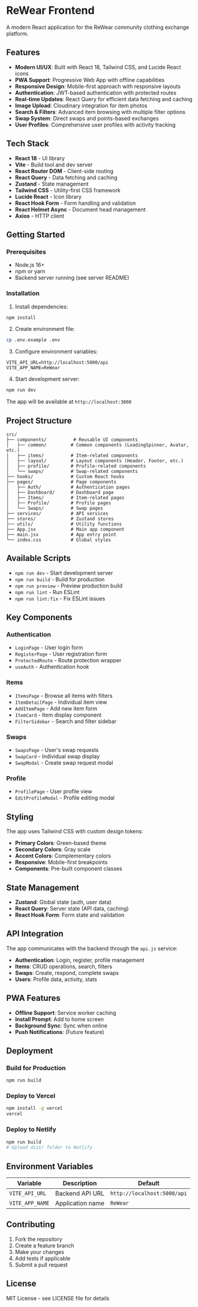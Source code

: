 # ReWear Frontend

A modern React application for the ReWear community clothing exchange platform.

## Features

- **Modern UI/UX**: Built with React 18, Tailwind CSS, and Lucide React icons
- **PWA Support**: Progressive Web App with offline capabilities
- **Responsive Design**: Mobile-first approach with responsive layouts
- **Authentication**: JWT-based authentication with protected routes
- **Real-time Updates**: React Query for efficient data fetching and caching
- **Image Upload**: Cloudinary integration for item photos
- **Search & Filters**: Advanced item browsing with multiple filter options
- **Swap System**: Direct swaps and points-based exchanges
- **User Profiles**: Comprehensive user profiles with activity tracking

## Tech Stack

- **React 18** - UI library
- **Vite** - Build tool and dev server
- **React Router DOM** - Client-side routing
- **React Query** - Data fetching and caching
- **Zustand** - State management
- **Tailwind CSS** - Utility-first CSS framework
- **Lucide React** - Icon library
- **React Hook Form** - Form handling and validation
- **React Helmet Async** - Document head management
- **Axios** - HTTP client

## Getting Started

### Prerequisites

- Node.js 16+ 
- npm or yarn
- Backend server running (see server README)

### Installation

1. Install dependencies:
```bash
npm install
```

2. Create environment file:
```bash
cp .env.example .env
```

3. Configure environment variables:
```env
VITE_API_URL=http://localhost:5000/api
VITE_APP_NAME=ReWear
```

4. Start development server:
```bash
npm run dev
```

The app will be available at `http://localhost:3000`

## Project Structure

```
src/
├── components/          # Reusable UI components
│   ├── common/         # Common components (LoadingSpinner, Avatar, etc.)
│   ├── items/          # Item-related components
│   ├── layout/         # Layout components (Header, Footer, etc.)
│   ├── profile/        # Profile-related components
│   └── swaps/          # Swap-related components
├── hooks/              # Custom React hooks
├── pages/              # Page components
│   ├── Auth/           # Authentication pages
│   ├── Dashboard/      # Dashboard page
│   ├── Items/          # Item-related pages
│   ├── Profile/        # Profile pages
│   └── Swaps/          # Swap pages
├── services/           # API services
├── stores/             # Zustand stores
├── utils/              # Utility functions
├── App.jsx             # Main app component
├── main.jsx            # App entry point
└── index.css           # Global styles
```

## Available Scripts

- `npm run dev` - Start development server
- `npm run build` - Build for production
- `npm run preview` - Preview production build
- `npm run lint` - Run ESLint
- `npm run lint:fix` - Fix ESLint issues

## Key Components

### Authentication
- `LoginPage` - User login form
- `RegisterPage` - User registration form
- `ProtectedRoute` - Route protection wrapper
- `useAuth` - Authentication hook

### Items
- `ItemsPage` - Browse all items with filters
- `ItemDetailPage` - Individual item view
- `AddItemPage` - Add new item form
- `ItemCard` - Item display component
- `FilterSidebar` - Search and filter sidebar

### Swaps
- `SwapsPage` - User's swap requests
- `SwapCard` - Individual swap display
- `SwapModal` - Create swap request modal

### Profile
- `ProfilePage` - User profile view
- `EditProfileModal` - Profile editing modal

## Styling

The app uses Tailwind CSS with custom design tokens:

- **Primary Colors**: Green-based theme
- **Secondary Colors**: Gray scale
- **Accent Colors**: Complementary colors
- **Responsive**: Mobile-first breakpoints
- **Components**: Pre-built component classes

## State Management

- **Zustand**: Global state (auth, user data)
- **React Query**: Server state (API data, caching)
- **React Hook Form**: Form state and validation

## API Integration

The app communicates with the backend through the `api.js` service:

- **Authentication**: Login, register, profile management
- **Items**: CRUD operations, search, filters
- **Swaps**: Create, respond, complete swaps
- **Users**: Profile data, activity, stats

## PWA Features

- **Offline Support**: Service worker caching
- **Install Prompt**: Add to home screen
- **Background Sync**: Sync when online
- **Push Notifications**: (Future feature)

## Deployment

### Build for Production
```bash
npm run build
```

### Deploy to Vercel
```bash
npm install -g vercel
vercel
```

### Deploy to Netlify
```bash
npm run build
# Upload dist/ folder to Netlify
```

## Environment Variables

| Variable | Description | Default |
|----------|-------------|---------|
| `VITE_API_URL` | Backend API URL | `http://localhost:5000/api` |
| `VITE_APP_NAME` | Application name | `ReWear` |

## Contributing

1. Fork the repository
2. Create a feature branch
3. Make your changes
4. Add tests if applicable
5. Submit a pull request

## License

MIT License - see LICENSE file for details 